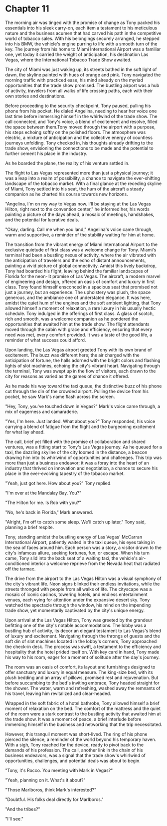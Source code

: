 # Chapter 11
The morning air was tinged with the promise of change as Tony packed his essentials into his sleek carry-on, each item a testament to his meticulous nature and the business acumen that had carved his path in the competitive world of tobacco sales. With his belongings securely arranged, he stepped into his BMW, the vehicle's engine purring to life with a smooth turn of the key. The journey from his home to Miami International Airport was a familiar one, yet today it carried the weight of anticipation, his destination Las Vegas, where the International Tobacco Trade Show awaited.

The city of Miami was just waking up, its streets bathed in the soft light of dawn, the skyline painted with hues of orange and pink. Tony navigated the morning traffic with practiced ease, his mind already on the myriad opportunities that the trade show promised. The bustling airport was a hub of activity, travelers from all walks of life crossing paths, each with their own stories and destinations.

Before proceeding to the security checkpoint, Tony paused, pulling his phone from his pocket. He dialed Angelina, needing to hear her voice one last time before immersing himself in the whirlwind of the trade show. The call connected, and Tony's voice, a blend of excitement and resolve, filled the space between them.Tony moved through the airport with a purpose, his steps echoing softly on the polished floors. The atmosphere was electric, a mixture of anticipation and the collective energy of countless journeys unfolding. Tony checked in, his thoughts already drifting to the trade show, envisioning the connections to be made and the potential to further cement his place in the industry.

As he boarded the plane, the reality of his venture settled in. 

The flight to Las Vegas represented more than just a physical journey; it was a leap into a realm of possibility, a chance to navigate the ever-shifting landscape of the tobacco market. With a final glance at the receding skyline of Miami, Tony settled into his seat, the hum of the aircraft a steady companion as he charted his course towards new horizons.

"Angelina, I'm on my way to Vegas now. I'll be staying at the Las Vegas Hilton, right next to the convention center," he informed her, his words painting a picture of the days ahead, a mosaic of meetings, handshakes, and the potential for lucrative deals.

"Okay, darling. Call me when you land," Angelina's voice came through, warm and supportive, a reminder of the stability waiting for him at home.

The transition from the vibrant energy of Miami International Airport to the exclusive quietude of first class was a welcome change for Tony. Miami's terminal had been a bustling nexus of activity, where the air vibrated with the anticipation of travelers and the echo of distant announcements, painting a vivid picture of global connectivity. Amidst this lively backdrop, Tony had boarded his flight, leaving behind the familiar landscapes of Florida for the neon-lit promise of Las Vegas. The aircraft, a modern marvel of engineering and design, offered an oasis of comfort and luxury in first class. Tony found himself ensconced in a spacious seat that promised not just a journey, but an experience. The upholstery was plush, the space generous, and the ambiance one of understated elegance. It was here, amidst the quiet hum of the engines and the soft ambient lighting, that Tony allowed himself a moment of relaxation, a rare luxury in his usually hectic schedule. Tony indulged in the offerings of first class. A glass of scotch, rich and smooth, was a welcome companion as he pondered the opportunities that awaited him at the trade show. The flight attendants moved through the cabin with grace and efficiency, ensuring that every need was met, every comfort provided. It was a taste of the good life, a reminder of what success could afford.

Upon landing, the Las Vegas airport greeted Tony with its own brand of excitement. The buzz was different here; the air charged with the anticipation of fortune, the halls adorned with the bright colors and flashing lights of slot machines, echoing the city's vibrant heart. Navigating through the terminal, Tony was swept up in the flow of visitors, each drawn to the city for reasons as varied as the games of chance it offered.

As he made his way toward the taxi queue, the distinctive buzz of his phone cut through the din of the crowded airport. Pulling the device from his pocket, he saw Mark's name flash across the screen.

"Hey, Tony, you've touched down in Vegas?" Mark's voice came through, a mix of eagerness and camaraderie.

"Yes, I'm here. Just landed. What about you?" Tony responded, his voice carrying a blend of fatigue from the flight and the burgeoning excitement for what lay ahead.

The call, brief yet filled with the promise of collaboration and shared ventures, was a fitting start to Tony's Las Vegas journey. As he queued for a taxi, the dazzling skyline of the city loomed in the distance, a beacon drawing him into its whirlwind of opportunities and challenges. This trip was more than just a business endeavor; it was a foray into the heart of an industry that thrived on innovation and negotiation, a chance to secure his place in the ever-evolving tapestry of the tobacco market.

"Yeah, just got here. How about you?" Tony replied.

"I'm over at the Mandalay Bay. You?"

"The Hilton for me. Is Rob with you?"

"No, he's back in Florida," Mark answered.

"Alright, I'm off to catch some sleep. We'll catch up later," Tony said, planning a brief respite.

Tony, standing amidst the bustling energy of Las Vegas' McCarran International Airport, patiently waited in the taxi queue, his eyes taking in the sea of faces around him. Each person was a story, a visitor drawn to the city's infamous allure, seeking fortunes, fun, or escape. When his turn came, Tony slid into the back seat of a waiting taxi, the vehicle's air-conditioned interior a welcome reprieve from the Nevada heat that radiated off the tarmac.

The drive from the airport to the Las Vegas Hilton was a visual symphony of the city's vibrant life. Neon signs blinked their endless invitations, while the streets thronged with people from all walks of life. The cityscape was a mosaic of iconic casinos, towering hotels, and endless entertainment venues, each vying for attention under the expansive desert sky. Tony watched the spectacle through the window, his mind on the impending trade show, yet momentarily captivated by the city's unique energy.

Upon arrival at the Las Vegas Hilton, Tony was greeted by the grandeur befitting one of the city's notable accommodations. The lobby was a bustling hub of activity, its decor an elegant testament to Las Vegas's blend of luxury and excitement. Navigating through the throngs of guests and the soft din of slot machines located in the lobby's corners, Tony approached the check-in desk. The process was swift, a testament to the efficiency and hospitality that the hotel prided itself on. With key card in hand, Tony made his way to his room, eager for a moment of solitude after the day's journey.

The room was an oasis of comfort, its layout and furnishings designed to offer sanctuary and luxury in equal measure. The king-size bed, with its plush bedding and an array of pillows, promised rest and rejuvenation. But before succumbing to the bed's inviting embrace, Tony headed straight for the shower. The water, warm and refreshing, washed away the remnants of his travel, leaving him revitalized and clear-headed.

Wrapped in the soft fabric of a hotel bathrobe, Tony allowed himself a brief moment of relaxation on the bed. The comfort of the mattress and the quiet of the room were a stark contrast to the bustling activity that awaited him at the trade show. It was a moment of peace, a brief interlude before immersing himself in the business and networking that the trip necessitated.

However, this tranquil moment was short-lived. The ring of his phone pierced the silence, a reminder of the world beyond his temporary haven. With a sigh, Tony reached for the device, ready to pivot back to the demands of his profession. The call, another link in the chain of his business endeavors, was a signal that the trade show's whirlwind of opportunities, challenges, and potential deals was about to begin.

"Tony, it's Rocco. You meeting with Mark in Vegas?"

"Yeah, planning on it. What's it about?"

"Those Marlboros, think Mark's interested?"

"Doubtful. His folks deal directly for Marlboros."

"And the tribes?"

"I'll see."